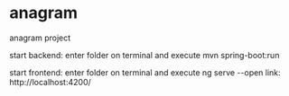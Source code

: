 # anagram
anagram project

start backend: enter folder on terminal and execute
mvn spring-boot:run

start frontend: enter folder on terminal and execute
ng serve --open
link: http://localhost:4200/